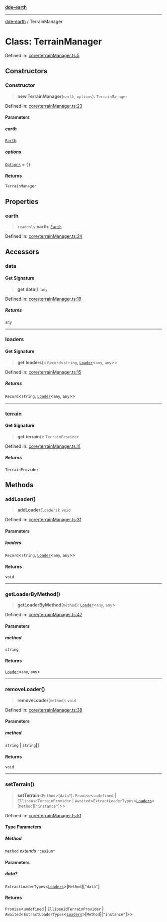 [**dde-earth**](../README.md)

***

[dde-earth](../globals.md) / TerrainManager

# Class: TerrainManager

Defined in: [core/terrainManager.ts:5](https://github.com/dde-platform/dde-earth/blob/71bf8cd183d78890e103803e0d8bb92050729fda/packages/dde-earth/src/core/terrainManager.ts#L5)

## Constructors

### Constructor

> **new TerrainManager**(`earth`, `options`): `TerrainManager`

Defined in: [core/terrainManager.ts:23](https://github.com/dde-platform/dde-earth/blob/71bf8cd183d78890e103803e0d8bb92050729fda/packages/dde-earth/src/core/terrainManager.ts#L23)

#### Parameters

##### earth

[`Earth`](Earth.md)

##### options

[`Options`](../dde-earth/namespaces/TerrainManager/interfaces/Options.md) = `{}`

#### Returns

`TerrainManager`

## Properties

### earth

> `readonly` **earth**: [`Earth`](Earth.md)

Defined in: [core/terrainManager.ts:24](https://github.com/dde-platform/dde-earth/blob/71bf8cd183d78890e103803e0d8bb92050729fda/packages/dde-earth/src/core/terrainManager.ts#L24)

## Accessors

### data

#### Get Signature

> **get** **data**(): `any`

Defined in: [core/terrainManager.ts:19](https://github.com/dde-platform/dde-earth/blob/71bf8cd183d78890e103803e0d8bb92050729fda/packages/dde-earth/src/core/terrainManager.ts#L19)

##### Returns

`any`

***

### loaders

#### Get Signature

> **get** **loaders**(): `Record`\<`string`, [`Loader`](../dde-earth/namespaces/TerrainManager/type-aliases/Loader.md)\<`any`, `any`\>\>

Defined in: [core/terrainManager.ts:15](https://github.com/dde-platform/dde-earth/blob/71bf8cd183d78890e103803e0d8bb92050729fda/packages/dde-earth/src/core/terrainManager.ts#L15)

##### Returns

`Record`\<`string`, [`Loader`](../dde-earth/namespaces/TerrainManager/type-aliases/Loader.md)\<`any`, `any`\>\>

***

### terrain

#### Get Signature

> **get** **terrain**(): `TerrainProvider`

Defined in: [core/terrainManager.ts:11](https://github.com/dde-platform/dde-earth/blob/71bf8cd183d78890e103803e0d8bb92050729fda/packages/dde-earth/src/core/terrainManager.ts#L11)

##### Returns

`TerrainProvider`

## Methods

### addLoader()

> **addLoader**(`loaders`): `void`

Defined in: [core/terrainManager.ts:31](https://github.com/dde-platform/dde-earth/blob/71bf8cd183d78890e103803e0d8bb92050729fda/packages/dde-earth/src/core/terrainManager.ts#L31)

#### Parameters

##### loaders

`Record`\<`string`, [`Loader`](../dde-earth/namespaces/TerrainManager/type-aliases/Loader.md)\<`any`, `any`\>\>

#### Returns

`void`

***

### getLoaderByMethod()

> **getLoaderByMethod**(`method`): [`Loader`](../dde-earth/namespaces/TerrainManager/type-aliases/Loader.md)\<`any`, `any`\>

Defined in: [core/terrainManager.ts:47](https://github.com/dde-platform/dde-earth/blob/71bf8cd183d78890e103803e0d8bb92050729fda/packages/dde-earth/src/core/terrainManager.ts#L47)

#### Parameters

##### method

`string`

#### Returns

[`Loader`](../dde-earth/namespaces/TerrainManager/type-aliases/Loader.md)\<`any`, `any`\>

***

### removeLoader()

> **removeLoader**(`method`): `void`

Defined in: [core/terrainManager.ts:38](https://github.com/dde-platform/dde-earth/blob/71bf8cd183d78890e103803e0d8bb92050729fda/packages/dde-earth/src/core/terrainManager.ts#L38)

#### Parameters

##### method

`string` | `string`[]

#### Returns

`void`

***

### setTerrain()

> **setTerrain**\<`Method`\>(`data?`): `Promise`\<`undefined` \| `EllipsoidTerrainProvider` \| `Awaited`\<`ExtractLoaderTypes`\<[`Loaders`](../dde-earth/namespaces/TerrainManager/interfaces/Loaders.md)\>\[`Method`\]\[`"instance"`\]\>\>

Defined in: [core/terrainManager.ts:51](https://github.com/dde-platform/dde-earth/blob/71bf8cd183d78890e103803e0d8bb92050729fda/packages/dde-earth/src/core/terrainManager.ts#L51)

#### Type Parameters

##### Method

`Method` *extends* `"cesium"`

#### Parameters

##### data?

`ExtractLoaderTypes`\<[`Loaders`](../dde-earth/namespaces/TerrainManager/interfaces/Loaders.md)\>\[`Method`\]\[`"data"`\]

#### Returns

`Promise`\<`undefined` \| `EllipsoidTerrainProvider` \| `Awaited`\<`ExtractLoaderTypes`\<[`Loaders`](../dde-earth/namespaces/TerrainManager/interfaces/Loaders.md)\>\[`Method`\]\[`"instance"`\]\>\>

